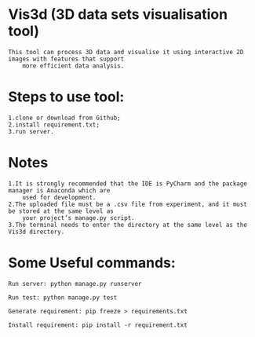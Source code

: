# Vis3d (3D data sets visualisation tool)
    This tool can process 3D data and visualise it using interactive 2D images with features that support
        more efficient data analysis.
# Steps to use tool:
    1.clone or download from Github;
    2.install requirement.txt;
    3.run server.

# Notes
    1.It is strongly recommended that the IDE is PyCharm and the package manager is Anaconda which are
        used for development.
    2.The uploaded file must be a .csv file from experiment, and it must be stored at the same level as
        your project’s manage.py script.
    3.The terminal needs to enter the directory at the same level as the Vis3d directory.

# Some Useful commands:

    Run server: python manage.py runserver

    Run test: python manage.py test

    Generate requirement: pip freeze > requirements.txt

    Install requirement: pip install -r requirement.txt

